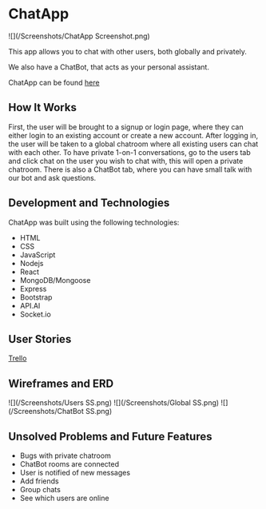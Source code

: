 # ChatApp

![](/Screenshots/ChatApp Screenshot.png)

This app allows you to chat with other users, both globally and privately.

We also have a ChatBot, that acts as your personal assistant.

ChatApp can be found [here](https://sleepy-sands-62959.herokuapp.com/)

## How It Works

First, the user will be brought to a signup or login page, where they can either login to an existing account or create a new account. After logging in, the user will be taken to a global chatroom where all existing users can chat with each other. To have private 1-on-1 conversations, go to the users tab and click chat on the user you wish to chat with, this will open a private chatroom. There is also a ChatBot tab, where you can have small talk with our bot and ask questions.

## Development and Technologies

ChatApp was built using the following technologies:

- HTML
- CSS
- JavaScript
- Nodejs
- React
- MongoDB/Mongoose
- Express
- Bootstrap
- API.AI
- Socket.io

## User Stories

[Trello](https://trello.com/b/F6Dp73Ae/project-4)

## Wireframes and ERD

![](/Screenshots/Users SS.png)
![](/Screenshots/Global SS.png)
![](/Screenshots/ChatBot SS.png)

## Unsolved Problems and Future Features

- Bugs with private chatroom
- ChatBot rooms are connected
- User is notified of new messages 
- Add friends
- Group chats
- See which users are online
